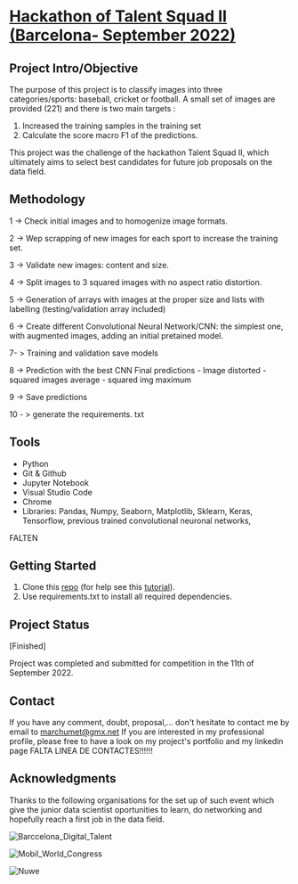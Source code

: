 
# [Hackathon of Talent Squad II (Barcelona- September 2022)](https://nuwe.io/dev/challenges/talent-squad-data-science-ii)

## Project Intro/Objective

The purpose of this project is to classify images into three categories/sports: baseball, cricket or football. A small set of images are provided (221) and there is two main targets :

1. Increased the training samples in the training set
2. Calculate the score macro F1 of the predictions.

This project was the challenge of the hackathon Talent Squad II, which ultimately aims to select best candidates for future job proposals on the data field.

## Methodology

1 -> Check initial images and to homogenize image formats.

2 -> Wep scrapping of new images for each sport to increase the training set.

3 -> Validate new images: content and size.

4 -> Split images to 3 squared images with no aspect ratio distortion.

5 -> Generation of arrays with images at the proper size and lists with labelling (testing/validation array included) 

6 -> Create different Convolutional Neural Network/CNN: the simplest one, with augmented images, adding an initial pretained model. 

7- > Training and validation 
save models

8 -> Prediction with the best CNN
    Final predictions
    - Image distorted
    - squared images average
    - squared img maximum

9 -> Save predictions 

10 - > generate the requirements. txt


## Tools

* Python
* Git & Github
* Jupyter Notebook
* Visual Studio Code
* Chrome
* Libraries: Pandas, Numpy, Seaborn, Matplotlib, Sklearn, Keras, Tensorflow, previous trained convolutional neuronal networks,

FALTEN


## Getting Started

1. Clone this [repo](https://github.com/MarkusHumetus/Hackathon_Talent_Squad.git) (for help see this [tutorial](https://help.github.com/articles/cloning-a-repository/)).
2. Use requirements.txt to install all required dependencies. 

## Project Status

[Finished]

Project was completed and submitted for competition in the 11th of September 2022.

## Contact

If you have any comment, doubt, proposal,... don't hesitate to contact me by email to marchumet@gmx.net
If you are interested in my professional profile, please free to  have a look on my project's portfolio and my linkedin page
FALTA LINEA DE CONTACTES!!!!!!


## Acknowledgments

Thanks to the following organisations for the set up of such event which give the junior data scientist oportunities to learn, do networking and hopefully reach a first job in the data field.

![Barccelona_Digital_Talent](https://barcelonadigitaltalent.com/app/uploads/sites/3/2020/02/BDT-1.1-POSITIU_2-01.jpg)

![Mobil_World_Congress](https://challenges-asset-files.s3.us-east-2.amazonaws.com/companies/MWC_card.png)

![Nuwe](https://elreferente.es/wp-content/uploads/2021/12/LOGO_LETTERS_MONO-3.png)
